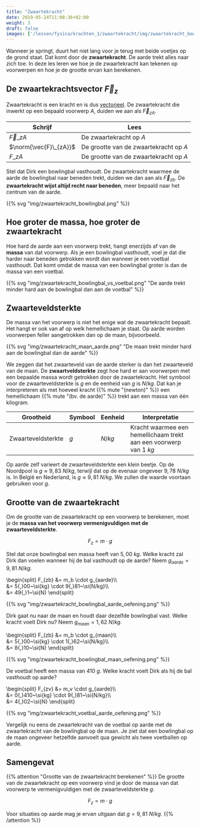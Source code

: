 ```yaml
---
title: "Zwaartekracht"
date: 2019-05-24T11:08:36+02:00
weight: 3
draft: false
images: ['/lessen/fysica/krachten_1/zwaartekracht/img/zwaartekracht_bowlingbal.png', '/lessen/fysica/krachten_1/zwaartekracht/img/zwaartekracht_bowlingbal_vs_voetbal.png', '/lessen/fysica/krachten_1/zwaartekracht/img/zwaartekracht_maan_aarde.png', '/lessen/fysica/krachten_1/zwaartekracht/img/zwaartekracht_bowlingbal_aarde_oefening.png', '/lessen/fysica/krachten_1/zwaartekracht/img/zwaartekracht_bowlingbal_maan_oefening.png', '/lessen/fysica/krachten_1/zwaartekracht/img/zwaartekracht_voetbal_aarde_oefening.png']
---
```


Wanneer je springt, duurt het niet lang voor je terug met beide voetjes op de grond staat. Dat komt door de **zwaartekracht**. De aarde trekt alles naar zich toe. In deze les leren we hoe je de zwaartekracht kan tekenen op voorwerpen en hoe je de grootte ervan kan berekenen.

## De zwaartekrachtsvector $\vec{F}_z$
Zwaartekracht is een kracht en is dus [vectorieel](../krachtvector). De zwaartekracht die inwerkt op een bepaald voorwerp $A$, duiden we aan als $\vec{F}_{zA}$.

Schrijf | Lees
--------|------
$\vec{F}\_{zA}$ | De zwaartekracht op $A$
$\norm{\vec{F}\_{zA}}$ | De grootte van de zwaartekracht op $A$
$F\_{zA}$ | De grootte van de zwaartekracht op $A$

Stel dat Dirk een bowlingbal vasthoudt. De zwaartekracht waarmee de aarde de
bowlingbal naar beneden trekt, duiden we dan aan als $\vec{F}_{zb}$. De
**zwaartekracht wijst altijd recht naar beneden**, meer bepaald naar het
centrum van de aarde.

{{% svg "img/zwaartekracht_bowlingbal.png" %}}

## Hoe groter de massa, hoe groter de zwaartekracht
Hoe hard de aarde aan een voorwerp trekt, hangt enerzijds af van de **massa**
van dat voorwerp. Als je een bowlingbal vasthoudt, voel je dat die harder naar
beneden getrokken wordt dan wanneer je een voetbal vasthoudt. Dat komt omdat de
massa van een bowlingbal groter is dan de massa van een voetbal.

{{% svg "img/zwaartekracht_bowlingbal_vs_voetbal.png" "De aarde trekt minder hard aan de bowlingbal dan aan de voetbal" %}}

## Zwaarteveldsterkte
De massa van het voorwerp is niet het enige wat de zwaartekracht bepaalt. Het
hangt er ook van af op welk hemellichaam je staat. Op aarde worden voorwerpen
feller aangetrokken dan op de maan, bijvoorbeeld.

{{% svg "img/zwaartekracht_maan_aarde.png" "De maan trekt minder hard aan de bowlingbal dan de aarde" %}}

We zeggen dat het zwaarteveld van de aarde sterker is dan het zwaarteveld van
de maan. De **zwaartveldsterkte** zegt hoe hard er aan
voorwerpen met een bepaalde massa wordt getrokken door de zwaartekracht. Het
symbool voor de zwaarteveldsterkte is $g$ en de eenheid van $g$ is
$\si{N/kg}$. Dat kan je interpreteren als met hoeveel kracht
{{% mute "(newton)" %}} een hemellichaam {{% mute "(bv. de aarde)" %}} trekt
aan een massa van één kilogram.

Grootheid | Symbool | Eenheid | Interpretatie
----------|---------|---------|--------------
Zwaarteveldsterkte | $g$ | $\si{N/kg}$ | Kracht waarmee een hemellichaam trekt aan een voorwerp van $1~\si{kg}$

Op aarde zelf varieert de zwaarteveldsterkte een klein beetje. Op de Noordpool
is $g \approx 9{,}83~\si{N/kg}$, terwijl dat op de evenaar ongeveer
$9{,}78~\si{N/kg}$ is.
In België en Nederland, is $g \approx 9{,}81~\si{N/kg}$. We zullen die waarde
voortaan gebruiken voor $g$.

## Grootte van de zwaartekracht
Om de grootte van de zwaartekracht op een voorwerp te berekenen, moet je de
**massa van het voorwerp vermenigvuldigen met de zwaarteveldsterkte**.

$$F_{z} = m \cdot g$$

Stel dat onze bowlingbal een massa heeft van $5{,}00~\si{kg}$. Welke kracht zal
Dirk dan voelen wanneer hij de bal vasthoudt op de aarde? Neem
$g_{aarde}=9{,}81~\si{N/kg}$.

\begin{split}
    F\_{zb} &= m\_b \cdot g_{aarde}\\\\\
            &= 5{,}00~\si{kg} \cdot 9{,}81~\si{N/kg}\\\\\
            &= 49{,}1~\si{N}
\end{split}

{{% svg "img/zwaartekracht_bowlingbal_aarde_oefening.png" %}}

Dirk gaat nu naar de maan en houdt daar dezelfde bowlingbal vast. Welke kracht
voelt Dirk nu? Neem $g_{maan}=1{,}62~\si{N/kg}$.

\begin{split}
    F\_{zb} &= m\_b \cdot g_{maan}\\\\\
            &= 5{,}00~\si{kg} \cdot 1{,}62~\si{N/kg}\\\\\
            &= 8{,}10~\si{N}
\end{split}

{{% svg "img/zwaartekracht_bowlingbal_maan_oefening.png" %}}

De voetbal heeft een massa van $410~\si{g}$. Welke kracht voelt Dirk als hij de
bal vasthoudt op aarde?

\begin{split}
    F\_{zv} &= m\_v \cdot g_{aarde}\\\\\
            &= 0{,}410~\si{kg} \cdot 9{,}81~\si{N/kg}\\\\\
            &= 4{,}02~\si{N}
\end{split}

{{% svg "img/zwaartekracht_voetbal_aarde_oefening.png" %}}

Vergelijk nu eens de zwaartekracht van de voetbal op aarde met de zwaartekracht
van de bowlingbal op de maan. Je ziet dat een bowlingbal op de maan ongeveer
hetzelfde aanvoelt qua gewicht als twee voetballen op aarde.

## Samengevat
{{% attention "Grootte van de zwaartekracht berekenen" %}}
De grootte van de zwaartekracht op een voorwerp vind je door de massa van dat
voorwerp te vermenigvuldigen met de zwaarteveldsterkte $g$.

$$F_{z} = m \cdot g$$

Voor situaties op aarde mag je ervan uitgaan dat $g = 9{,}81~\si{N/kg}$.
{{% /attention %}}
